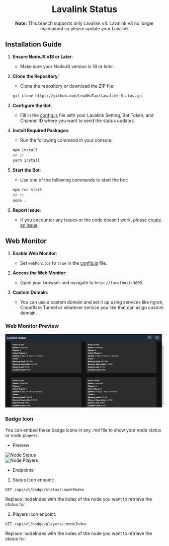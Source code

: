 <h1 align="center">Lavalink Status</h1>

<p align="center"><strong>Note:</strong> This branch supports only Lavalink v4. Lavalink v3 no longer maintained so please update your Lavalink</p>

## Installation Guide

1. **Ensure NodeJS v18 or Later**:
    - Make sure your NodeJS version is 18 or later.

2. **Clone the Repository**:
    - Clone the repository or download the ZIP file:
    ```sh
    git clone https://github.com/LewdHuTao/Lavalink-Status.git
    ```

3. **Configure the Bot**:
    - Fill in the [config.js](https://github.com/LewdHuTao/Lavalink-Status/blob/main/src/config.js) file with your Lavalink Setting, Bot Token, and Channel ID where you want to send the status updates.

4. **Install Required Packages**:
    - Run the following command in your console:
    ```sh
    npm install
    ## or
    yarn install
    ```

5. **Start the Bot**:
    - Use one of the following commands to start the bot:
    ```sh
    npm run start
    ## or
    node .
    ```

6. **Report Issue**:
    - If you encounter any issues or the code doesn’t work, please [create an issue](https://github.com/LewdHuTao/Lavalink-Status/issues).

## Web Monitor

1. **Enable Web Monitor**:
    - Set `webMonitor` to `true` in the [config.js](https://github.com/LewdHuTao/Lavalink-Status/blob/main/src/config.js) file.

2. **Access the Web Monitor**:
    - Open your browser and navigate to `http://localhost:3000`.

3. **Custom Domain**:
    - You can use a custom domain and set it up using services like ngrok, Cloudflare Tunnel or whatever service you like that can asign custom domain.

### Web Monitor Preview

![Web Monitor Preview](assets/image.png)

### Badge Icon

You can embed these badge icons in any .md file to show your node status or node players.

- Preview

![Node Status](https://lavalink.shittybot.xyz/api/v1/badge/status/3) 
<br>
![Node Players](https://lavalink.shittybot.xyz/api/v1/badge/players/3)

- Endpoints:

1. Status Icon enpoint:

```
GET /api/v1/badge/status/:nodeIndex
```

Replace :nodeIndex with the index of the node you want to retrieve the status for.

2. Players Icon enpoint:

```
GET /api/v1/badge/players/:nodeIndex
```

Replace :nodeIndex with the index of the node you want to retrieve the status for.
